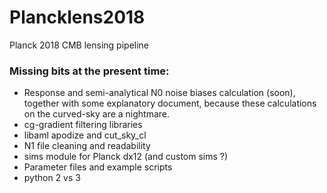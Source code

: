 # Plancklens2018
Planck 2018 CMB lensing pipeline

### Missing bits at the present time:

* Response and semi-analytical N0 noise biases calculation  (soon), together with some explanatory document, because these calculations on the curved-sky are a nightmare.
* cg-gradient filtering libraries
* libaml apodize and cut_sky_cl
* N1 file cleaning and readability
* sims module for Planck dx12 (and custom sims ?)
* Parameter files and example scripts
* python 2 vs 3

